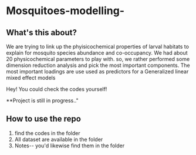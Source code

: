 # Mosquitoes-modelling-

## What's this about?

We are trying to link up the phyisicochemical properties of larval habitats to explain for mosquito species abundance and co-occupancy. 
We had about 20 physicochemical parameters to play with. so, we rather performed some dimension reduction analysis and pick the most important components. The most important loadings are use used as predictors for a Generalized linear mixed effect models

Hey! You could check the codes yourself! 

**Project is still in progress.."

## How to use the repo

1. find the codes in the <codes> folder
2. All dataset are available in the <data> folder
3. Notes-- you'd likewise find them in the <Notes> folder
